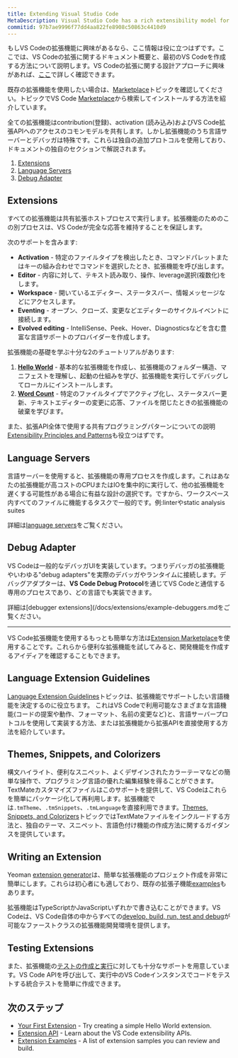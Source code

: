 ```yaml
---
title: Extending Visual Studio Code
MetaDescription: Visual Studio Code has a rich extensibility model for interacting with and adding to the tool.  Learn how to create your own extensions (plug-ins) for Visual Studio Code.
commitid: 97b7ae9996f77dd4aa822fe8908c50863c4410d9
---
```


もしVS Codeの拡張機能に興味があるなら、ここ情報は役に立つはずです。ここでは、VS Codeの拡張に関するドキュメント概要と、最初のVS Codeを作成する方法について説明します。VS Codeの拡張に関する設計アプローチに興味があれば、[ここ](/docs/extensionapi/patterns-and-principles.md)で詳しく確認できます。

既存の拡張機能を使用したい場合は、[Marketplace](/docs/userguide/extension-gallery.md)トピックを確認してください。トピックでVS Code [Marketplace](https://marketplace.visualstudio.com/VSCode)から検索してインストールする方法を紹介しています。

全ての拡張機能はcontribution(登録)、activation (読み込み)およびVS Code拡張APIへのアクセスのコモンモデルを共有します。しかし拡張機能のうち言語サーバーとデバッガは特殊です。これらは独自の追加プロトコルを使用しており、ドキュメントの独自のセクションで解説されます。

1. [Extensions](#extensions)
2. [Language Servers](#language-servers)
3. [Debug Adapter](#debug-adapter)

## Extensions

すべての拡張機能は共有拡張ホストプロセスで実行します。拡張機能のためのこの別プロセスは、VS Codeが完全な応答を維持することを保証します。

次のサポートを含みます:

* **Activation** - 特定のファイルタイプを検出したとき、コマンドパレットまたはキーの組み合わせでコマンドを選択したとき、拡張機能を呼び出します。
* **Editor** - 内容に対して、テキスト読み取り、操作、leverage選択(複数化)をします。
* **Workspace** - 開いているエディター、ステータスバー、情報メッセージなどにアクセスします。
* **Eventing** - オープン、クローズ、変更などエディターのサイクルイベントに接続します。
* **Evolved editing** - IntelliSense、Peek、Hover、Diagnosticsなどを含む豊富な言語サポートのプロバイダーを作成します。

拡張機能の基礎を学ぶ十分な2のチュートリアルがあります:

1. **[Hello World](/docs/extensions/example-hello-world.md)** - 基本的な拡張機能を作成し、拡張機能のフォルダー構造、マニフェストを理解し、起動の仕組みを学び、拡張機能を実行してデバッグしてローカルにインストールします。
2. **[Word Count](/docs/extensions/example-word-count.md)** - 特定のファイルタイプでアクティブ化し、ステータスバー更新、テキストエディターの変更に応答、ファイルを閉じたときの拡張機能の破棄を学びます。

また、拡張API全体で使用する共有プログラミングパターンについての説明[Extensibility Principles and Patterns](/docs/extensionapi/patterns-and-principles.md)も役立つはずです。

## Language Servers

言語サーバーを使用すると、拡張機能の専用プロセスを作成します。これはあなたの拡張機能が高コストのCPUまたはIOを集中的に実行して、他の拡張機能を遅くする可能性がある場合に有益な設計の選択です。ですから、ワークスペース内すべてのファイルに機能するタスクで一般的です。例:linterやstatic analysis suites

詳細は[language servers](/docs/extensions/example-language-server.md)をご覧ください。

## Debug Adapter

VS Codeは一般的なデバッガUIを実装しています。つまりデバッガの拡張機能やいわゆる"debug adapters"を実際のデバッガやランタイムに接続します。デバッグアダプターは、**VS Code Debug Protocol**を通じてVS Codeと通信する専用のプロセスであり、どの言語でも実装できます。

詳細は[debugger extensions](/docs/extensions/example-debuggers.mdをご覧ください。

---

VS Code拡張機能を使用するもっとも簡単な方法は[Extension Marketplace](/docs/userguide/extension-gallery.md)を使用することです。これらから便利な拡張機能を試してみると、開発機能を作成するアイディアを確認することもできます。

## Language Extension Guidelines

[Language Extension Guidelines](/docs/extensionapi/language-support.md)トピックは、拡張機能でサポートしたい言語機能を決定するのに役立ちます。 これはVS Codeで利用可能なさまざまな言語機能(コードの提案や動作、フォーマット、名前の変更など)と、言語サーバープロトコルを使用して実装する方法、または拡張機能から拡張APIを直接使用する方法を紹介しています。

## Themes, Snippets, and Colorizers

構文ハイライト、便利なスニペット、よくデザインされたカラーテーマなどの簡単な操作で、プログラミング言語の優れた編集経験を得ることができます。TextMateカスタマイズファイルはこのサポートを提供して、VS Codeはこれらを簡単にパッケージ化して再利用します。拡張機能では`.tmTheme`、`.tmSnippets`、`.tmLanguage`を直接利用できます。[Themes, Snippets, and Colorizers](/docs/extensions/themes-snippets-colorizers.md)トピックではTextMateファイルをインクルードする方法と、独自のテーマ、スニペット、言語色付け機能の作成方法に関するガイダンスを提供しています。

## Writing an Extension

Yeoman [extension generator](/docs/extensions/yocode.md)は、簡単な拡張機能のプロジェクト作成を非常に簡単にします。これらは初心者にも適しており、既存の拡張子機能[examples](/docs/extensions/samples.md)もあります。

拡張機能はTypeScriptかJavaScriptいずれかで書き込むことができます。VS Codeは、VS Code自体の中からすべての[develop, build, run, test and debug](/docs/extensions/debugging-extensions.md)が可能なファーストクラスの拡張機能開発環境を提供します。

## Testing Extensions

また、拡張機能の[テストの作成と実行](/docs/extensions/testing-extensions.md)に対しても十分なサポートを用意しています。VS Code APIを呼び出して、実行中のVS Codeインスタンスでコードをテストする統合テストを簡単に作成できます。

## 次のステップ

* [Your First Extension](/docs/extensions/example-hello-world.md) - Try creating a simple Hello World extension.
* [Extension API](/docs/extensionapi/overview.md) - Learn about the VS Code extensibility APIs.
* [Extension Examples](/docs/extensions/samples.md) - A list of extension samples you can review and build.
